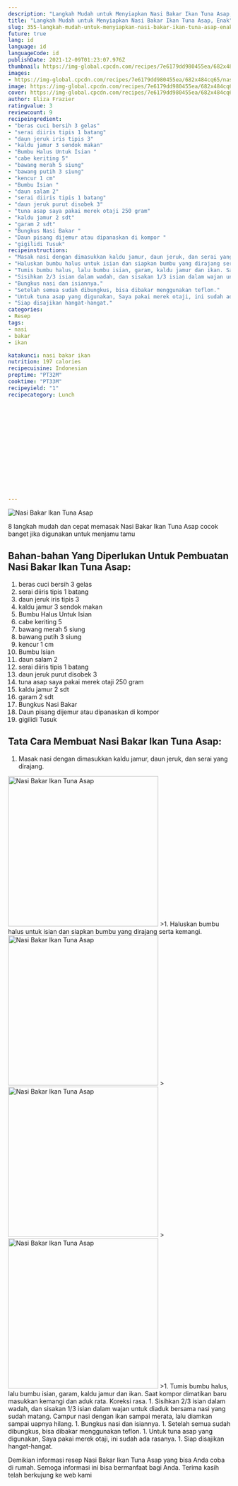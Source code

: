 ```yaml
---
description: "Langkah Mudah untuk Menyiapkan Nasi Bakar Ikan Tuna Asap, Enak"
title: "Langkah Mudah untuk Menyiapkan Nasi Bakar Ikan Tuna Asap, Enak"
slug: 355-langkah-mudah-untuk-menyiapkan-nasi-bakar-ikan-tuna-asap-enak
future: true
lang: id
language: id
languageCode: id
publishDate: 2021-12-09T01:23:07.976Z 
thumbnail: https://img-global.cpcdn.com/recipes/7e6179dd980455ea/682x484cq65/nasi-bakar-ikan-tuna-asap-foto-resep-utama.png
images:
- https://img-global.cpcdn.com/recipes/7e6179dd980455ea/682x484cq65/nasi-bakar-ikan-tuna-asap-foto-resep-utama.png
image: https://img-global.cpcdn.com/recipes/7e6179dd980455ea/682x484cq65/nasi-bakar-ikan-tuna-asap-foto-resep-utama.png
cover: https://img-global.cpcdn.com/recipes/7e6179dd980455ea/682x484cq65/nasi-bakar-ikan-tuna-asap-foto-resep-utama.png
author: Eliza Frazier
ratingvalue: 3
reviewcount: 9
recipeingredient:
- "beras cuci bersih 3 gelas"
- "serai diiris tipis 1 batang"
- "daun jeruk iris tipis 3"
- "kaldu jamur 3 sendok makan"
- "Bumbu Halus Untuk Isian "
- "cabe keriting 5"
- "bawang merah 5 siung"
- "bawang putih 3 siung"
- "kencur 1 cm"
- "Bumbu Isian "
- "daun salam 2"
- "serai diiris tipis 1 batang"
- "daun jeruk purut disobek 3"
- "tuna asap saya pakai merek otaji 250 gram"
- "kaldu jamur 2 sdt"
- "garam 2 sdt"
- "Bungkus Nasi Bakar "
- "Daun pisang dijemur atau dipanaskan di kompor "
- "gigilidi Tusuk"
recipeinstructions:
- "Masak nasi dengan dimasukkan kaldu jamur, daun jeruk, dan serai yang dirajang."
- "Haluskan bumbu halus untuk isian dan siapkan bumbu yang dirajang serta kemangi."
- "Tumis bumbu halus, lalu bumbu isian, garam, kaldu jamur dan ikan. Saat kompor dimatikan baru masukkan kemangi dan aduk rata. Koreksi rasa."
- "Sisihkan 2/3 isian dalam wadah, dan sisakan 1/3 isian dalam wajan untuk diaduk bersama nasi yang sudah matang. Campur nasi dengan ikan sampai merata, lalu diamkan sampai uapnya hilang."
- "Bungkus nasi dan isiannya."
- "Setelah semua sudah dibungkus, bisa dibakar menggunakan teflon."
- "Untuk tuna asap yang digunakan, Saya pakai merek otaji, ini sudah ada rasanya."
- "Siap disajikan hangat-hangat."
categories:
- Resep
tags:
- nasi
- bakar
- ikan

katakunci: nasi bakar ikan 
nutrition: 197 calories
recipecuisine: Indonesian
preptime: "PT32M"
cooktime: "PT33M"
recipeyield: "1"
recipecategory: Lunch


     
    
    
    
    
    
    
    
    
    
    
      
    
---
```



![Nasi Bakar Ikan Tuna Asap](https://img-global.cpcdn.com/recipes/7e6179dd980455ea/682x484cq65/nasi-bakar-ikan-tuna-asap-foto-resep-utama.png)

8 langkah mudah dan cepat memasak  Nasi Bakar Ikan Tuna Asap cocok banget jika digunakan untuk menjamu tamu

<!--inarticleads1-->

## Bahan-bahan Yang Diperlukan Untuk Pembuatan Nasi Bakar Ikan Tuna Asap:

1. beras cuci bersih 3 gelas
1. serai diiris tipis 1 batang
1. daun jeruk iris tipis 3
1. kaldu jamur 3 sendok makan
1. Bumbu Halus Untuk Isian 
1. cabe keriting 5
1. bawang merah 5 siung
1. bawang putih 3 siung
1. kencur 1 cm
1. Bumbu Isian 
1. daun salam 2
1. serai diiris tipis 1 batang
1. daun jeruk purut disobek 3
1. tuna asap saya pakai merek otaji 250 gram
1. kaldu jamur 2 sdt
1. garam 2 sdt
1. Bungkus Nasi Bakar 
1. Daun pisang dijemur atau dipanaskan di kompor 
1. gigilidi Tusuk



<!--inarticleads2-->

## Tata Cara Membuat Nasi Bakar Ikan Tuna Asap:

1. Masak nasi dengan dimasukkan kaldu jamur, daun jeruk, dan serai yang dirajang.
<img class="lazyload" data-src="https://img-global.cpcdn.com/steps/e264265defbe2741/160x128cq70/nasi-bakar-ikan-tuna-asap-langkah-memasak-1-foto.png" alt="Nasi Bakar Ikan Tuna Asap" width="340" height="340">
>1. Haluskan bumbu halus untuk isian dan siapkan bumbu yang dirajang serta kemangi.
<img class="lazyload" data-src="https://img-global.cpcdn.com/steps/041bca6d1eec344f/160x128cq70/nasi-bakar-ikan-tuna-asap-langkah-memasak-2-foto.png" alt="Nasi Bakar Ikan Tuna Asap" width="340" height="340">
><img class="lazyload" data-src="https://img-global.cpcdn.com/steps/d089285e9e11f6bf/160x128cq70/nasi-bakar-ikan-tuna-asap-langkah-memasak-2-foto.png" alt="Nasi Bakar Ikan Tuna Asap" width="340" height="340">
><img class="lazyload" data-src="https://img-global.cpcdn.com/steps/121e1b70336fdfa1/160x128cq70/nasi-bakar-ikan-tuna-asap-langkah-memasak-2-foto.png" alt="Nasi Bakar Ikan Tuna Asap" width="340" height="340">
>1. Tumis bumbu halus, lalu bumbu isian, garam, kaldu jamur dan ikan. Saat kompor dimatikan baru masukkan kemangi dan aduk rata. Koreksi rasa.
1. Sisihkan 2/3 isian dalam wadah, dan sisakan 1/3 isian dalam wajan untuk diaduk bersama nasi yang sudah matang. Campur nasi dengan ikan sampai merata, lalu diamkan sampai uapnya hilang.
1. Bungkus nasi dan isiannya.
1. Setelah semua sudah dibungkus, bisa dibakar menggunakan teflon.
1. Untuk tuna asap yang digunakan, Saya pakai merek otaji, ini sudah ada rasanya.
1. Siap disajikan hangat-hangat.




Demikian informasi  resep Nasi Bakar Ikan Tuna Asap   yang bisa Anda coba di rumah. Semoga informasi ini bisa bermanfaat bagi Anda. Terima kasih telah berkujung ke web kami
